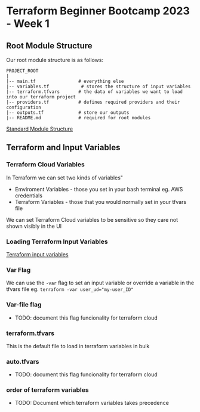 # Terraform Beginner Bootcamp 2023 - Week 1

## Root Module Structure

Our root module structure is as follows:

```
PROJECT_ROOT
|
|-- main.tf                # everything else
|-- variables.tf            # stores the structure of input variables
|-- terraform.tfvars       # the data of variables we want to load into our terraform project
|-- providers.tf           # defines required providers and their configuration
|-- outputs.tf             # store our outputs
|-- README.md              # required for root modules
```

[Standard Module Structure](https://developer.hashicorp.com/terraform/language/modules/develop/structure)

## Terraform and Input Variables
### Terraform Cloud Variables

In Terraform we can set two kinds of variables"
- Emviroment Variables - those you set in your bash terminal eg. AWS credentials 
- Terraform Variables - those that you would normally set in your tfvars file

We can set Terraform Cloud variables to be sensitive so they care not shown visibly in the UI


### Loading Terraform Input Variables
[Terraform input variables](https://developer.hashicorp.com/terraform/language/values/variables)

### Var Flag
We can use the `-var` flag to set an input variable or override a variable in the tfvars file eg. `terraform -var user_ud="my-user_ID"`


### Var-file flag

- TODO: document this flag funcionality for terraform cloud

### terraform.tfvars

This is the default file to load in terraform variables in bulk 

### auto.tfvars

- TODO: document this flag funcionality for terraform cloud

### order of terraform variables 

- TODO: Document which terraform variables takes precedence






